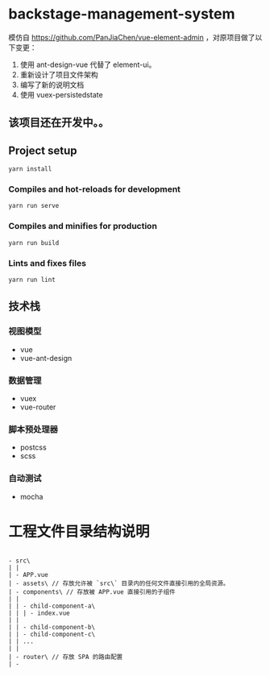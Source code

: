 # backstage-management-system
模仿自 https://github.com/PanJiaChen/vue-element-admin ，对原项目做了以下变更：  
1. 使用 ant-design-vue 代替了 element-ui。
2. 重新设计了项目文件架构
3. 编写了新的说明文档
4. 使用 vuex-persistedstate 
    
## 该项目还在开发中。。
## Project setup
```
yarn install
```

### Compiles and hot-reloads for development
```
yarn run serve
```

### Compiles and minifies for production
```
yarn run build
```

### Lints and fixes files
```
yarn run lint
```

## 技术栈
### 视图模型
* vue
* vue-ant-design
### 数据管理
* vuex
* vue-router
### 脚本预处理器
* postcss
* scss
### 自动测试
* mocha

# 工程文件目录结构说明
```

- src\
| |
| - APP.vue
| - assets\ // 存放允许被 `src\` 目录内的任何文件直接引用的全局资源。
| - components\ // 存放被 APP.vue 直接引用的子组件
| | 
| | - child-component-a\
| | | - index.vue
| | 
| | - child-component-b\
| | - child-component-c\
| | ...
| |
| - router\ // 存放 SPA 的路由配置
| - 

```
